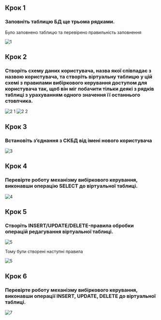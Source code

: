 ## Крок 1
### Заповніть таблицю БД ще трьома рядками.

Було заповнено таблицю та перевірено правильність заповнення

![1](https://github.com/oleksandrblazhko/ai-192-bezsonov/assets/79146520/9c66ee61-dd57-4e9d-87e9-38149b8aa2ce)

## Крок 2
### Створіть схему даних користувача, назва якої співпадає з назвою користувача, та створіть віртуальну таблицю у цій схемі з правилами вибіркового керування доступом для користувача так, щоб він міг побачити тільки деякі з рядків таблиці з урахуванням одного значення її останнього стовпчика.

![2 1](https://github.com/oleksandrblazhko/ai-192-bezsonov/assets/79146520/5e05ef39-5932-4a51-96d0-662d545ea072)
![2 2](https://github.com/oleksandrblazhko/ai-192-bezsonov/assets/79146520/b6e42293-ca39-4689-87a8-7d3b53135e6d)


## Крок 3

### Встановіть з’єднання з СКБД від імені нового користувача

![3](https://github.com/oleksandrblazhko/ai-192-bezsonov/assets/79146520/eb5ba349-a356-4d17-b87d-849cd6e92e04)


## Крок 4

### Перевірте роботу механізму вибіркового керування, виконавши операцію SELECT до віртуальної таблиці.
![4](https://github.com/oleksandrblazhko/ai-192-bezsonov/assets/79146520/02d69e5e-444c-4ffc-b7c6-85f8612ca09c)


## Крок 5

### Створіть INSERT/UPDATE/DELETE-правила обробки операцій редагування віртуальної таблиці.
![5](https://github.com/oleksandrblazhko/ai-192-bezsonov/assets/79146520/04f3ba2d-74e6-4074-bc34-0332dc0a680f)

Тому були створені наступні правила

![5](https://github.com/oleksandrblazhko/ai-192-bezsonov/assets/79146520/89e8d1be-6d3f-471b-b2f0-7620f8284d5d)

## Крок 6

### Перевірте роботу механізму вибіркового керування, виконавши операції INSERT, UPDATE, DELETE до віртуальної таблиці.

![7](https://github.com/oleksandrblazhko/ai-192-bezsonov/assets/79146520/00740515-3c39-46fd-8ddf-fefda49ea9c1)
